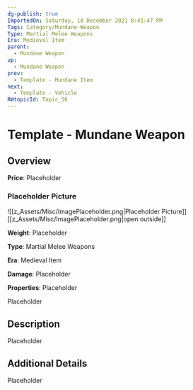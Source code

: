 ```yaml
---
dg-publish: true
ImportedOn: Saturday, 18 December 2021 8:41:47 PM
Tags: Category/Mundane-Weapon
Type: Martial Melee Weapons
Era: Medieval Item
parent:
  - Mundane Weapon
up:
  - Mundane Weapon
prev:
  - Template - Mundane Item
next:
  - Template - Vehicle
RWtopicId: Topic_56
---
```

# Template - Mundane Weapon
## Overview
**Price**: Placeholder

### Placeholder Picture
![[z_Assets/Misc/ImagePlaceholder.png\|Placeholder Picture]]
[[z_Assets/Misc/ImagePlaceholder.png\|open outside]]

**Weight**: Placeholder

**Type**: Martial Melee Weapons

**Era**: Medieval Item

**Damage**: Placeholder

**Properties**: Placeholder

Placeholder

## Description
Placeholder

## Additional Details
Placeholder

